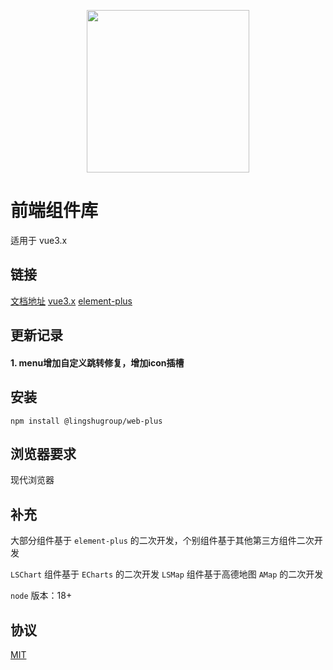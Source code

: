 <p align="center">
  <img width="260" src="https://offcial-website-res.oss-cn-beijing.aliyuncs.com/dev/logo.png">
</p>

# 前端组件库

适用于 vue3.x

## 链接

[文档地址](https://) [vue3.x](https://cn.vuejs.org/guide/introduction.html) [element-plus](https://element-plus.org/zh-CN/component/overview.html)

## 更新记录

#### 1. menu增加自定义跳转修复，增加icon插槽

## 安装

```shell
npm install @lingshugroup/web-plus
```

## 浏览器要求

现代浏览器

## 补充

大部分组件基于 `element-plus` 的二次开发，个别组件基于其他第三方组件二次开发

`LSChart` 组件基于 `ECharts` 的二次开发
`LSMap` 组件基于高德地图 `AMap` 的二次开发

`node` 版本：18+

## 协议

[MIT](LICENSE)
